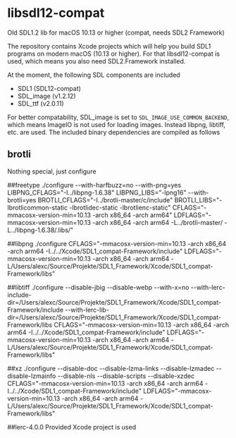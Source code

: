 # libsdl12-compat
Old SDL1.2 lib for macOS 10.13 or higher (compat, needs SDL2 Framework)

The repository contains Xcode projects which will help you build SDL1 programs on modern macOS (10.13 or higher).
For that libsdl12-compat is used, which means you also need SDL2.Framework installed.

At the moment, the following SDL components are included
* SDL1 (SDL12-compat)
* SDL_image (v1.2.12)
* SDL_ttf (v2.0.11)

For better compatability, SDL_image is set to `SDL_IMAGE_USE_COMMON_BACKEND`, which means ImageIO is not used for loading images.
Instead libpng, libtiff, etc. are used. The included binary dependencies are compiled as follows
## brotli
Nothing special, just configure

##freetype
./configure --with-harfbuzz=no --with-png=yes LIBPNG_CFLAGS="-I../libpng-1.6.38" LIBPNG_LIBS="-lpng16" --with-brotli=yes BROTLI_CFLAGS="-I../brotli-master/c/include" BROTLI_LIBS="-lbrotlicommon-static -lbrotlidec-static -lbrotlienc-static" CFLAGS="-mmacosx-version-min=10.13 -arch x86_64 -arch arm64" LDFLAGS="-mmacosx-version-min=10.13 -arch x86_64 -arch arm64 -L../brotli-master/ -L../libpng-1.6.38/.libs/"

##libpng
./configure  CFLAGS="-mmacosx-version-min=10.13 -arch x86_64 -arch arm64 -I../../Xcode/SDL1_compat-Framework/include" 
LDFLAGS="-mmacosx-version-min=10.13 -arch x86_64 -arch arm64 
-L/Users/alexc/Source/Projekte/SDL1_Framework/Xcode/SDL1_compat-Framework/libs"

##libtiff
./configure --disable-jbig --disable-webp --with-x=no 
--with-lerc-include-dir=/Users/alexc/Source/Projekte/SDL1_Framework/Xcode/SDL1_compat-Framework/include 
--with-lerc-lib-dir=/Users/alexc/Source/Projekte/SDL1_Framework/Xcode/SDL1_compat-Framework/libs 
CFLAGS="-mmacosx-version-min=10.13 -arch x86_64 -arch arm64 -I../../Xcode/SDL1_compat-Framework/include" 
LDFLAGS="-mmacosx-version-min=10.13 -arch x86_64 -arch arm64 
-L/Users/alexc/Source/Projekte/SDL1_Framework/Xcode/SDL1_compat-Framework/libs"

##xz
 ./configure --disable-doc --disable-lzma-links --disable-lzmadec --disable-lzmainfo --disable-nls 
--disable-scripts --disable-xzdec CFLAGS="-mmacosx-version-min=10.13 -arch x86_64 -arch arm64 
-I../../Xcode/SDL1_compat-Framework/include" LDFLAGS="-mmacosx-version-min=10.13 -arch x86_64 -arch arm64 
-L/Users/alexc/Source/Projekte/SDL1_Framework/Xcode/SDL1_compat-Framework/libs"

##lerc-4.0.0
Provided Xcode project is used

